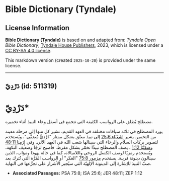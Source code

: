 # Bible Dictionary (Tyndale)

## License Information

**Bible Dictionary (Tyndale)** is based on and adapted from: _Tyndale Open Bible Dictionary_, [Tyndale House Publishers](https://tyndaleopenresources.com/), 2023, which is licensed under a [CC BY-SA 4.0 license](https://creativecommons.org/licenses/by-sa/4.0/legalcode.en).

This markdown version (created `2025-10-20`) is provided under the same license.



--------------------------------

## دَرْدِيّ (id: 511319)

دَرْدِيّ\*
==========

مصطلح يُطلق على الرواسب الكثيفة التي تتجمع في أسفل وعاء النبيذ أثناء تخميره.

يورد المصطلح في ثلاثة سياقات مختلفة في العهد القديم، تشير كل منها إلى مرحلة معينة من التخمير. يشير [إِشَعْيَاء 25:6](https://ref.ly/Isa25:6) إلى نبيذ معتّق بشكل ممتاز "دَرْدِيٍّ مُصَفًّى"، ويُستخدم لتصوير بركات السلام والرخاء التي سينالها شعب الله في العهد الآتي. وفي [إِرْمِيَا 48:11](https://ref.ly/Jer48:11) و[صَفَنْيَا 1:12](https://ref.ly/Zeph1:12) ، يصف المصطلح نبيذًا تخمّر بشكل مفرط، فأصبح لزجًا وضعيف النكهة، ويُستخدم رمزيًا لوصف الكسل الروحي واللامبالاة، كما في حالة يهوذا ومؤاب، الذين سينالون دينونة قريبة. يستخدم [مزمور 75:8](https://ref.ly/Ps75:8) "العَكَر" أو الرواسب المُرَّة التي تُترك بعد صبّ النبيذ للإشارة إلى الدينونة الإلهيّة التي سيُجبر الأشرار على تجرُّعها في النهاية.

* **Associated Passages:** PSA 75:8; ISA 25:6; JER 48:11; ZEP 1:12

